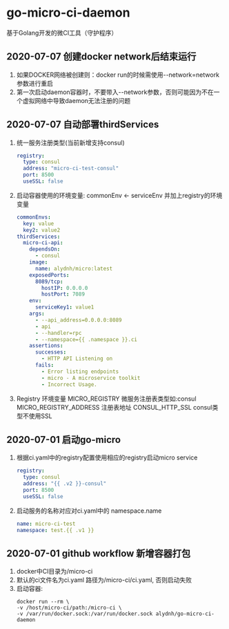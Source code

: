 # go-micro-ci-daemon
基于Golang开发的微CI工具（守护程序）

## 2020-07-07 创建docker network后结束运行
1. 如果DOCKER网络被创建则：docker run的时候需使用--network=network参数进行重启
2. 第一次启动daemon容器时，不要带入--network参数，否则可能因为不在一个虚拟网络中导致daemon无法注册的问题

## 2020-07-07 自动部署thirdServices
1. 统一服务注册类型(当前新增支持consul)
    ```yaml
    registry:
      type: consul
      address: "micro-ci-test-consul"
      port: 8500
      useSSL: false
    ```
2. 启动容器使用的环境变量: commonEnv <- serviceEnv 并加上registry的环境变量
    ```yaml
    commonEnvs:
      key: value
      key2: value2
    thirdServices:
      micro-ci-api:
        dependsOn:
          - consul
        image:
          name: alydnh/micro:latest
        exposedPorts:
          8089/tcp:
            hostIP: 0.0.0.0
            hostPort: 7089
        env: 
          serviceKey1: value1
        args:
          - --api_address=0.0.0.0:8089
          - api
          - --handler=rpc
          - --namespace={{ .namespace }}.ci
        assertions:
          successes:
            - HTTP API Listening on
          fails:
            - Error listing endpoints
            - micro - A microservice toolkit
            - Incorrect Usage.
    ``` 
3. Registry 环境变量
MICRO_REGISTRY 微服务注册表类型如:consul
MICRO_REGISTRY_ADDRESS 注册表地址
CONSUL_HTTP_SSL consul类型不使用SSL
## 2020-07-01 启动go-micro
1. 根据ci.yaml中的registry配置使用相应的registry启动micro service
    ```yaml
    registry:
      type: consul
      address: "{{ .v2 }}-consul"
      port: 8500
      useSSL: false
    ```
2. 启动服务的名称对应对ci.yaml中的 namespace.name
    ```yaml
    name: micro-ci-test
    namespace: test.{{ .v1 }}
    ```
## 2020-07-01 github workflow 新增容器打包
1. docker中CI目录为/micro-ci
2. 默认的ci文件名为ci.yaml 路径为/micro-ci/ci.yaml, 否则启动失败
3. 启动容器:
    ```shell script
    docker run --rm \
    -v /host/micro-ci/path:/micro-ci \
    -v /var/run/docker.sock:/var/run/docker.sock alydnh/go-micro-ci-daemon
    ```